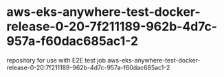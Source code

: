 # aws-eks-anywhere-test-docker-release-0-20-7f211189-962b-4d7c-957a-f60dac685ac1-2
repository for use with E2E test job aws-eks-anywhere-test-docker-release-0-20:7f211189-962b-4d7c-957a-f60dac685ac1-2
